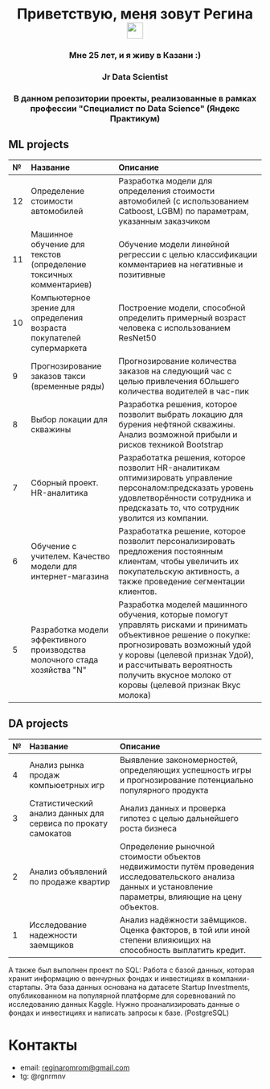 <h1 align="center"> Приветствую, меня зовут <a>Регина</a> 
<img src="https://github.com/blackcater/blackcater/raw/main/images/Hi.gif" height="32"/></h1>
<h3 align="center"> Мне 25 лет, и я живу в Казани :) </h3>
<h3 align="center"> Jr Data Scientist</h3>
<h3 align="center"> В данном репозитории проекты, реализованные в рамках профессии "Специалист по Data Science" (Яндекс Практикум)</h3>

## ML projects
|№| Название | Описание | 
|:---|:-------------------|:----------------------------------------------------------|
|12  |Определение стоимости автомобилей| Разработка модели для определения стоимости автомобилей (с использованием Catboost, LGBM) по параметрам, указанным заказчиком|
|11  |Машинное обучение для текстов (определение токсичных комментариев)|Обучение модели линейной регрессии с целью классификации комментариев на негативные и позитивные|
|10  |Компьютерное зрение для определения возраста покупателей супермаркета|Построение модели, способной определить примерный возраст человека с использованием ResNet50|
|9  |Прогнозирование заказов такси (временные ряды) |Прогнозирование количества заказов на следующий час с целью привлечения бОльшего количества водителей в час-пик|
|8  |Выбор локации для скважины|Разработка решения, которое позволит выбрать локацию для бурения нефтяной скважины. Анализ возможной прибыли и рисков техникой Bootstrap|
|7  |Сборный проект. HR-аналитика| Разработатка решения, которое позволит HR-аналитикам оптимизировать управление персоналом:предсказать уровень удовлетворённости сотрудника и предсказать то, что сотрудник уволится из компании.|
|6  |Обучение с учителем. Качество модели для интернет-магазина|Разработатка решение, которое позволит персонализировать предложения постоянным клиентам, чтобы увеличить их покупательскую активность, а также проведение сегментации клиентов.|
|5   |Разработка модели эффективного производства молочного стада хозяйства "N"|Разработка моделей машинного обучения, которые помогут управлять рисками и принимать объективное решение о покупке: прогнозировать возможный удой у коровы (целевой признак Удой), и рассчитывать вероятность получить вкусное молоко от коровы (целевой признак Вкус молока)|

## DA projects
|№| Название | Описание | 
|:---|:-------------------|:----------------------------------------------------------|
|4   |Анализ рынка продаж компьюетрных игр|Выявление закономерностей, определяющих успешность игры и прогнозирование потенциально популярного продукта|
|3   |Статистический анализ данных для сервиса по прокату самокатов|Анализ данных и проверка гипотез с целью дальнейшего роста бизнеса|
|2   |Анализ объявлений по продаже квартир| Определение рыночной стоимости объектов недвижимости путём проведения исследовательского анализа данных и установление параметры, влияющие на цену объектов.|
|1   |Исследование надежности заемщиков|Анализ надёжности заёмщиков. Оценка факторов, в той или иной степени влияюищих на способность выплатить кредит.|


А также был выполнен проект по SQL: Работа с базой данных, которая хранит информацию о венчурных фондах и инвестициях в компании-стартапы. Эта база данных основана на датасете Startup Investments, опубликованном на популярной платформе для соревнований по исследованию данных Kaggle. 
Нужно проанализировать данные о фондах и инвестициях и написать запросы к базе. (PostgreSQL)


# Контакты

- email: reginaromrom@gmail.com
- tg: @rgnrmnv


